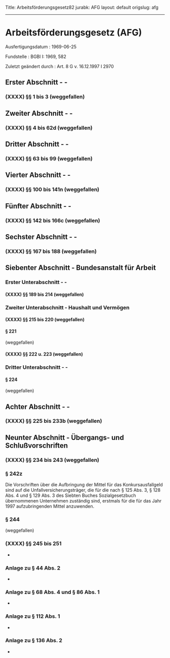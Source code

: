 Title: Arbeitsförderungsgesetz82
jurabk: AFG
layout: default
origslug: afg


---

# Arbeitsförderungsgesetz (AFG)

Ausfertigungsdatum
:   1969-06-25

Fundstelle
:   BGBl I: 1969, 582

Zuletzt geändert durch
:   Art. 8 G v. 16.12.1997 I 2970


## Erster Abschnitt - -



### (XXXX) §§ 1 bis 3 (weggefallen)



## Zweiter Abschnitt - -



### (XXXX) §§ 4 bis 62d (weggefallen)


## Dritter Abschnitt - -



### (XXXX) §§ 63 bis 99 (weggefallen)



## Vierter Abschnitt - -



### (XXXX) §§ 100 bis 141n (weggefallen)


## Fünfter Abschnitt - -



### (XXXX) §§ 142 bis 166c (weggefallen)


## Sechster Abschnitt - -



### (XXXX) §§ 167 bis 188 (weggefallen)



## Siebenter Abschnitt - Bundesanstalt für Arbeit



### Erster Unterabschnitt - -



#### (XXXX) §§ 189 bis 214 (weggefallen)



### Zweiter Unterabschnitt - Haushalt und Vermögen



#### (XXXX) §§ 215 bis 220 (weggefallen)



#### § 221

(weggefallen)


#### (XXXX) §§ 222 u. 223 (weggefallen)



### Dritter Unterabschnitt - -



#### § 224

(weggefallen)


## Achter Abschnitt - -



### (XXXX) §§ 225 bis 233b (weggefallen)


## Neunter Abschnitt - Übergangs- und Schlußvorschriften



### (XXXX) §§ 234 bis 243 (weggefallen)



### § 242z

Die Vorschriften über die Aufbringung der Mittel für das
Konkursausfallgeld sind auf die Unfallversicherungsträger, die für die
nach § 125 Abs. 3, § 128 Abs. 4 und § 129 Abs. 3 des Siebten Buches
Sozialgesetzbuch übernommenen Unternehmen zuständig sind, erstmals für
die für das Jahr 1997 aufzubringenden Mittel anzuwenden.


### § 244

(weggefallen)


### (XXXX) §§ 245 bis 251

-


### Anlage zu § 44 Abs. 2

-


### Anlage zu § 68 Abs. 4 und § 86 Abs. 1

-


### Anlage zu § 112 Abs. 1

-


### Anlage zu § 136 Abs. 2

-

